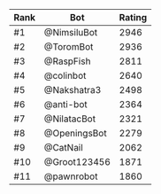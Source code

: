 Rank|Bot|Rating
---|---|---
#1|@NimsiluBot|2946
#2|@ToromBot|2936
#3|@RaspFish|2811
#4|@colinbot|2640
#5|@Nakshatra3|2498
#6|@anti-bot|2364
#7|@NilatacBot|2321
#8|@OpeningsBot|2279
#9|@CatNail|2062
#10|@Groot123456|1871
#11|@pawnrobot|1860
